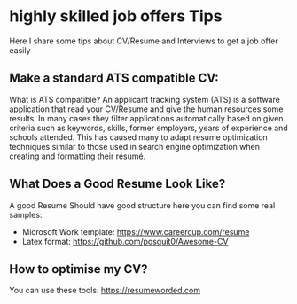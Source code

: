 # highly skilled job offers Tips
Here I share some tips about CV/Resume and Interviews to get a job offer easily 

## Make a standard ATS compatible CV:
What is ATS compatible? An applicant tracking system (ATS) is a software application that read your CV/Resume and give the human resources some results. In many cases they filter applications automatically based on given criteria such as keywords, skills, former employers, years of experience and schools attended. This has caused many to adapt resume optimization techniques similar to those used in search engine optimization when creating and formatting their résumé.

## What Does a Good Resume Look Like?
A good Resume Should have good structure here you can find some real samples:
- Microsoft Work template: https://www.careercup.com/resume
- Latex format: https://github.com/posquit0/Awesome-CV

## How to optimise my CV?
You can use these tools:
https://resumeworded.com
